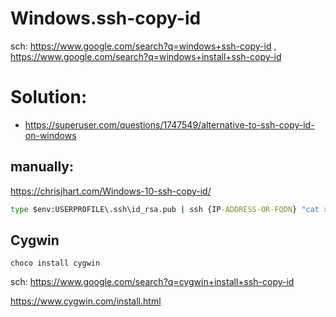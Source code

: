 # Windows.ssh-copy-id
sch: https://www.google.com/search?q=windows+ssh-copy-id , https://www.google.com/search?q=windows+install+ssh-copy-id

# Solution:
- https://superuser.com/questions/1747549/alternative-to-ssh-copy-id-on-windows

## manually:
https://chrisjhart.com/Windows-10-ssh-copy-id/

```bat
type $env:USERPROFILE\.ssh\id_rsa.pub | ssh {IP-ADDRESS-OR-FQDN} "cat >> .ssh/authorized_keys"
```

## Cygwin
```
choco install cygwin
```
sch: https://www.google.com/search?q=cygwin+install+ssh-copy-id

https://www.cygwin.com/install.html
